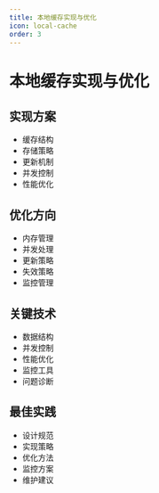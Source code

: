 ```yaml
---
title: 本地缓存实现与优化
icon: local-cache
order: 3
---
```


# 本地缓存实现与优化

## 实现方案
- 缓存结构
- 存储策略
- 更新机制
- 并发控制
- 性能优化

## 优化方向
- 内存管理
- 并发处理
- 更新策略
- 失效策略
- 监控管理

## 关键技术
- 数据结构
- 并发控制
- 性能优化
- 监控工具
- 问题诊断

## 最佳实践
- 设计规范
- 实现策略
- 优化方法
- 监控方案
- 维护建议
